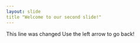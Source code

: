 ```yaml
---
layout: slide 
title "Welcome to our second slide!"
---
```

This line was changed
Use the left arrow to go back!
